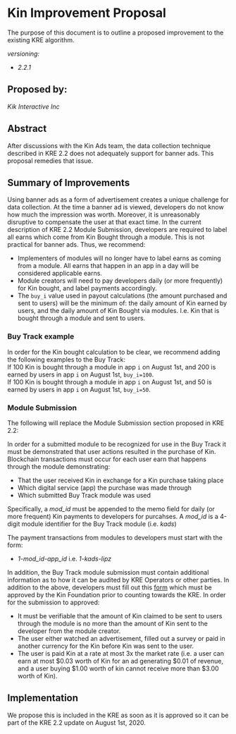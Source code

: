 # Kin Improvement Proposal
The purpose of this document is to outline a proposed improvement to the existing KRE algorithm. 

*versioning:*
- *2.2.1*

## Proposed by:
*Kik Interactive Inc*

## Abstract
After discussions with the Kin Ads team, the data collection technique described in KRE 2.2 does not adequately support for banner ads. This proposal remedies that issue.

## Summary of Improvements
Using banner ads as a form of advertisement creates a unique challenge for data collection. At the time a banner ad is viewed, developers do not know how much the impression was worth. Moreover, it is unreasonably disruptive to compensate the user at that exact time. In the current description of KRE 2.2 Module Submission, developers are required to label all earns which come from Kin Bought through a module. This is not practical for banner ads. Thus, we recommend:
- Implementers of modules will no longer have to label earns as coming from a module. All earns that happen in an app in a day will be considered applicable earns.
- Module creators will need to pay developers daily (or more frequently) for Kin bought, and label payments accordingly.
- The `buy_i` value used in payout calculations (the amount purchased and sent to users) will be the minimum of: the daily amount of Kin earned by users, and the daily amount of Kin Bought via modules. I.e. Kin that is bought through a module and sent to users.

### Buy Track example
In order for the Kin bought calculation to be clear, we recommend adding the following examples to the Buy Track:<br/>
If 100 Kin is bought through a module in app `i` on August 1st, and 200 is earned by users in app `i` on August 1st, `buy_i=100`.<br/>
If 100 Kin is bought through a module in app `i` on August 1st, and 50 is earned by users in app `i` on August 1st, `buy_i=50`.<br/>

### Module Submission

The following will replace the Module Submission section proposed in KRE 2.2:

In order for a submitted module to be recognized for use in the Buy Track it must be demonstrated that user actions resulted in the purchase of Kin. Blockchain transactions must occur for each user earn that happens through the module demonstrating:
- That the user received Kin in exchange for a Kin purchase taking place
- Which digital service (app) the purchase was made through
- Which submitted Buy Track module was used

Specifically, a *mod_id* must be appended to the memo field for daily (or more frequent) Kin payments to developers for purcahses. A *mod_id* is a 4-digit module identifier for the Buy Track module (i.e. *kads*)

The payment transactions from modules to developers must start with the form:
- *1-mod_id-app_id* i.e. *1-kads-lipz*


In addition, the Buy Track module submission must contain additional information as to how it can be audited by KRE Operators or other parties. In addition to the above, developers must fill out this [form](https://docs.google.com/forms/d/e/1FAIpQLSf5h20erxuLMTFIWwqQxLynLyQV-UYXXMgOaamRArPxzL9afQ/viewform?usp=sf_link) which must be approved by the Kin Foundation prior to counting towards the KRE. In order for the submission to approved:
- It must be verifiable that the amount of Kin claimed to be sent to users through the module is no more than the amount of Kin sent to the developer from the module creator.
- The user either watched an advertisement, filled out a survey or paid in another currency for the Kin before Kin was sent to the user.
- The user is paid Kin at a rate at most 3x the market rate (i.e. a user can earn at most $0.03 worth of Kin for an ad generating $0.01 of revenue, and a user buying $1.00 worth of kin cannot receive more than $3.00 worth of Kin).

## Implementation
We propose this is included in the KRE as soon as it is approved so it can be part of the KRE 2.2 update on August 1st, 2020.
